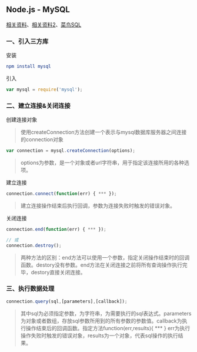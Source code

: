 

## Node.js - MySQL

[相关资料](https://blog.csdn.net/qq_31280709/article/details/52297957)、[相关资料2](https://juejin.cn/post/6844903745755545614#heading-16)、[菜鸟SQL](https://www.runoob.com/sql/sql-syntax.html)

### 一、引入三方库

安装

```elm
npm install mysql
```

引入

```javascript
var mysql = require('mysql');
```



### 二、建立连接&关闭连接

创建连接对象

> 使用createConnection方法创建一个表示与mysql数据库服务器之间连接的connection对象

```javascript
var connection = mysql.createConnection(options);
```

> options为参数，是一个对象或者url字符串，用于指定该连接所用的各种选项。



建立连接

```javascript
connection.connect(function(err) { *** }); 
```

> 建立连接操作结束后执行回调，参数为连接失败时触发的错误对象。



关闭连接

```javascript
connection.end(function(err) { *** }); 

// 或
connection.destroy();
```

>  两种方法的区别：end方法可以使用一个参数，指定关闭操作结束时的回调函数。destory没有参数。end方法在关闭连接之前将所有查询操作执行完毕，destory直接关闭连接。



### 三、执行数据处理

```javascript
connection.query(sql,[parameters],[callback]);
```

> 其中sql为必须指定参数，为字符串，为需要执行的sql表达式。parameters为对象或者数组，存放sql参数所用到的所有参数的参数值。callback为执行操作结束后的回调函数。指定方法function(err,results){ *** } err为执行操作失败时触发的错误对象，results为一个对象，代表sql操作的执行结果。



